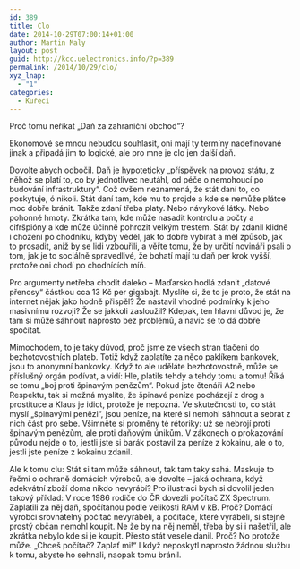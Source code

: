 ```yaml
---
id: 389
title: Clo
date: 2014-10-29T07:00:14+01:00
author: Martin Maly
layout: post
guid: http://kcc.uelectronics.info/?p=389
permalink: /2014/10/29/clo/
xyz_lnap:
  - "1"
categories:
  - Kuřecí
---
```

Proč tomu neříkat &#8222;Daň za zahraniční obchod&#8220;?

Ekonomové se mnou nebudou souhlasit, oni mají ty termíny nadefinované jinak a připadá jim to logické, ale pro mne je clo jen další daň.

Dovolte abych odbočil. Daň je hypoteticky &#8222;příspěvek na provoz státu, z něhož se platí to, co by jednotlivec neutáhl, od péče o nemohoucí po budování infrastruktury&#8220;. Což ovšem neznamená, že stát daní to, co poskytuje, ó nikoli. Stát daní tam, kde mu to projde a kde se nemůže plátce moc dobře bránit. Takže zdaní třeba platy. Nebo návykové látky. Nebo pohonné hmoty. Zkrátka tam, kde může nasadit kontrolu a počty a cifršpióny a kde může účinně pohrozit velkým trestem. Stát by zdanil klidně i chození po chodníku, kdyby věděl, jak to dobře vybírat a měl způsob, jak to prosadit, aniž by se lidi vzbouřili, a věřte tomu, že by určití novináři psali o tom, jak je to sociálně spravedlivé, že bohatí mají tu daň per krok vyšší, protože oni chodí po chodnících míň.

Pro argumenty netřeba chodit daleko &#8211; Maďarsko hodlá zdanit &#8222;datové přenosy&#8220; částkou cca 13 Kč per gigabajt. Myslíte si, že to je proto, že stát na internet nějak jako hodně přispěl? Že nastavil vhodné podmínky k jeho masivnímu rozvoji? Že se jakkoli zasloužil? Kdepak, ten hlavní důvod je, že tam si může sáhnout naprosto bez problémů, a navíc se to dá dobře spočítat.

Mimochodem, to je taky důvod, proč jsme ze všech stran tlačeni do bezhotovostních plateb. Totiž když zaplatíte za něco paklíkem bankovek, jsou to anonymní bankovky. Když to ale uděláte bezhotovostně, může se příslušný orgán podívat, a vidí: Hle, platils tehdy a tehdy tomu a tomu! Říká se tomu &#8222;boj proti špinavým penězům&#8220;. Pokud jste čtenáři A2 nebo Respektu, tak si možná myslíte, že špinavé peníze pocházejí z drog a prostituce a Klaus je idiot, protože je nepozná. Ve skutečnosti to, co stát myslí &#8222;špinavými penězi&#8220;, jsou peníze, na které si nemohl sáhnout a sebrat z nich část pro sebe. Všimněte si proměny té rétoriky: už se nebrojí proti špinavým penězům, ale proti daňovým únikům. V zákonech o prokazování původu nejde o to, jestli jste si barák postavil za peníze z kokainu, ale o to, jestli jste peníze z kokainu zdanil.

Ale k tomu clu: Stát si tam může sáhnout, tak tam taky sahá. Maskuje to řečmi o ochraně domácích výrobců, ale dovolte &#8211; jaká ochrana, když adekvátní zboží doma nikdo nevyrábí? Pro ilustraci bych si dovolil jeden takový příklad: V roce 1986 rodiče do ČR dovezli počítač ZX Spectrum. Zaplatili za něj daň, spočítanou podle velikosti RAM v kB. Proč? Domácí výrobci srovnatelný počítač nevyráběli, a počítače, které vyráběli, si stejně prostý občan nemohl koupit. Ne že by na něj neměl, třeba by si i našetřil, ale zkrátka nebylo kde si je koupit. Přesto stát vesele danil. Proč? No protože může. &#8222;Chceš počítač? Zaplať mi!&#8220; I když neposkytl naprosto žádnou službu k tomu, abyste ho sehnali, naopak tomu bránil.